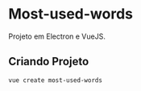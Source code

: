 # Most-used-words

Projeto em Electron e VueJS.

## Criando Projeto
```
vue create most-used-words
```
